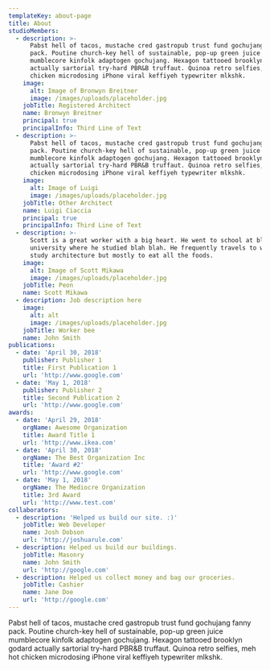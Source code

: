 ```yaml
---
templateKey: about-page
title: About
studioMembers:
  - description: >-
      Pabst hell of tacos, mustache cred gastropub trust fund gochujang fanny
      pack. Poutine church-key hell of sustainable, pop-up green juice
      mumblecore kinfolk adaptogen gochujang. Hexagon tattooed brooklyn godard
      actually sartorial try-hard PBR&B truffaut. Quinoa retro selfies, meh hot
      chicken microdosing iPhone viral keffiyeh typewriter mlkshk.
    image:
      alt: Image of Bronwyn Breitner
      image: /images/uploads/placeholder.jpg
    jobTitle: Registered Architect
    name: Bronwyn Breitner
    principal: true
    principalInfo: Third Line of Text
  - description: >-
      Pabst hell of tacos, mustache cred gastropub trust fund gochujang fanny
      pack. Poutine church-key hell of sustainable, pop-up green juice
      mumblecore kinfolk adaptogen gochujang. Hexagon tattooed brooklyn godard
      actually sartorial try-hard PBR&B truffaut. Quinoa retro selfies, meh hot
      chicken microdosing iPhone viral keffiyeh typewriter mlkshk.
    image:
      alt: Image of Luigi
      image: /images/uploads/placeholder.jpg
    jobTitle: Other Architect
    name: Luigi Ciaccia
    principal: true
    principalInfo: Third Line of Text
  - description: >-
      Scott is a great worker with a big heart. He went to school at blah blah
      university where he studied blah blah. He frequently travels to world to
      study architecture but mostly to eat all the foods.
    image:
      alt: Image of Scott Mikawa
      image: /images/uploads/placeholder.jpg
    jobTitle: Peon
    name: Scott Mikawa
  - description: Job description here
    image:
      alt: alt
      image: /images/uploads/placeholder.jpg
    jobTitle: Worker bee
    name: John Smith
publications:
  - date: 'April 30, 2018'
    publisher: Publisher 1
    title: First Publication 1
    url: 'http://www.google.com'
  - date: 'May 1, 2018'
    publisher: Publisher 2
    title: Second Publication 2
    url: 'http://www.google.com'
awards:
  - date: 'April 29, 2018'
    orgName: Awesome Organization
    title: Award Title 1
    url: 'http://www.ikea.com'
  - date: 'April 30, 2018'
    orgName: The Best Organization Inc
    title: 'Award #2'
    url: 'http://www.google.com'
  - date: 'May 1, 2018'
    orgName: The Mediocre Organization
    title: 3rd Award
    url: 'http://www.test.com'
collaborators:
  - description: 'Helped us build our site. :)'
    jobTitle: Web Developer
    name: Josh Dobson
    url: 'http://joshuarule.com'
  - description: Helped us build our buildings.
    jobTitle: Masonry
    name: John Smith
    url: 'http://google.com'
  - description: Helped us collect money and bag our groceries.
    jobTitle: Cashier
    name: Jane Doe
    url: 'http://google.com'
---
```


Pabst hell of tacos, mustache cred gastropub trust fund gochujang fanny pack. Poutine church-key hell of sustainable, pop-up green juice mumblecore kinfolk adaptogen gochujang. Hexagon tattooed brooklyn godard actually sartorial try-hard PBR&B truffaut. Quinoa retro selfies, meh hot chicken microdosing iPhone viral keffiyeh typewriter mlkshk.
